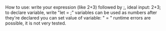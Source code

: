 How to use: write your expression (like 2+3) followed by ;, ideal input: 2+3;
to declare variable, write "let <variable name> = <value>;"
variables can be used as numbers after they're declared
you can set value of variable: "<variable name> = <new value>"
runtime errors are possible, it is not very tested. 
